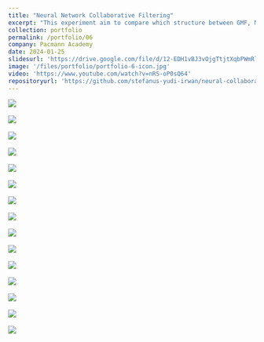 ```yaml
---
title: "Neural Network Collaborative Filtering"
excerpt: "This experiment aim to compare which structure between GMF, MLP, and NEUFM best for collaborative filtering using grouplens open dataset. Hit Ratio and NDCG become matrix to conclude the performance of the neural network."
collection: portfolio
permalink: /portfolio/06
company: Pacmann Academy
date: 2024-01-25
slidesurl: 'https://drive.google.com/file/d/12-EDH1vBJ3vOjgTtjtXqbPWmRls_Hf5G/view?usp=sharing'
image: '/files/portfolio/portfolio-6-icon.jpg'
video: 'https://www.youtube.com/watch?v=nRS-oP0sQ64'
repositoryurl: 'https://github.com/stefanus-yudi-irwan/neural-collaborative-filtering'
---
```

<img src="https://raw.githubusercontent.com/stefanus-yudi-irwan/neural-collaborative-filtering/main/images/image-1.jpg"><br><br>
<img src="https://raw.githubusercontent.com/stefanus-yudi-irwan/neural-collaborative-filtering/main/images/image-2.jpg"><br><br>
<img src="https://raw.githubusercontent.com/stefanus-yudi-irwan/neural-collaborative-filtering/main/images/image-3.jpg"><br><br>
<img src="https://raw.githubusercontent.com/stefanus-yudi-irwan/neural-collaborative-filtering/main/images/image-4.jpg"><br><br>
<img src="https://raw.githubusercontent.com/stefanus-yudi-irwan/neural-collaborative-filtering/main/images/image-5.jpg"><br><br>
<img src="https://raw.githubusercontent.com/stefanus-yudi-irwan/neural-collaborative-filtering/main/images/image-6.jpg"><br><br>
<img src="https://raw.githubusercontent.com/stefanus-yudi-irwan/neural-collaborative-filtering/main/images/image-7.jpg"><br><br>
<img src="https://raw.githubusercontent.com/stefanus-yudi-irwan/neural-collaborative-filtering/main/images/image-8.jpg"><br><br>
<img src="https://raw.githubusercontent.com/stefanus-yudi-irwan/neural-collaborative-filtering/main/images/image-9.jpg"><br><br>
<img src="https://raw.githubusercontent.com/stefanus-yudi-irwan/neural-collaborative-filtering/main/images/image-10.jpg"><br><br>
<img src="https://raw.githubusercontent.com/stefanus-yudi-irwan/neural-collaborative-filtering/main/images/image-11.jpg"><br><br>
<img src="https://raw.githubusercontent.com/stefanus-yudi-irwan/neural-collaborative-filtering/main/images/image-12.jpg"><br><br>
<img src="https://raw.githubusercontent.com/stefanus-yudi-irwan/neural-collaborative-filtering/main/images/image-13.jpg"><br><br>
<img src="https://raw.githubusercontent.com/stefanus-yudi-irwan/neural-collaborative-filtering/main/images/image-14.jpg"><br><br>
<img src="https://raw.githubusercontent.com/stefanus-yudi-irwan/neural-collaborative-filtering/main/images/image-15.jpg"><br><br>